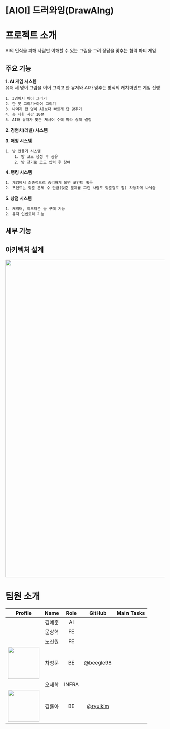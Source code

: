 # [AIOI] 드러와잉(DrawAIng)
# 프로젝트 소개
AI의 인식을 피해 사람만 이해할 수 있는 그림을 그려 정답을 맞추는 협력 파티 게임

## 주요 기능

**1. AI 게임 시스템**  
유저 세 명이 그림을 이어 그리고 한 유저와 AI가 맞추는 방식의 캐치마인드 게임 진행  

    1. 3명이서 이어 그리기
    2. 한 붓 그리기+이어 그리기
    3. 나머지 한 명이 AI보다 빠르게 답 맞추기
    4. 총 제한 시간 10분
    5. AI와 유저가 맞춘 제시어 수에 따라 승패 결정

**2. 경험치(레벨) 시스템**

**3. 매칭 시스템**  

    1. 방 만들기 시스템
        1. 방 코드 생성 후 공유
        2. 방 찾기로 코드 입력 후 참여

**4. 랭킹 시스템**  

    1. 게임에서 최종적으로 승리하게 되면 포인트 획득
    2. 포인트는 맞춘 문제 수 만큼(맞춘 문제를 그린 사람도 맞춘걸로 침) 차등하게 나눠줌

**5. 상점 시스템**

    1. 캐릭터, 이모티콘 등 구매 기능
    2. 유저 인벤토리 기능

## 세부 기능

## 아키텍처 설계
<img src="/uploads/1ce9e8d18416c4ca085dbb20777f0192/image.png" width="1000">

# 팀원 소개
| Profile | Name | Role | GitHub | Main Tasks |
|:---:|:---:|:---:|:---:|:----|
| |김예훈|AI| | |
| |문상혁|FE| | |
| |노진원|FE| | |
|<img src="https://avatars.githubusercontent.com/beegle98" width="100">|차정문|BE|[@beegle98](https://github.com/beegle98)| |
| |오세학|INFRA| | |
|<img src="/uploads/b5445120209d17c7cb76eb7c7613613f/image.png" width="100">|김률아|BE|[@ryulkim](https://github.com/ryulkim)| |
